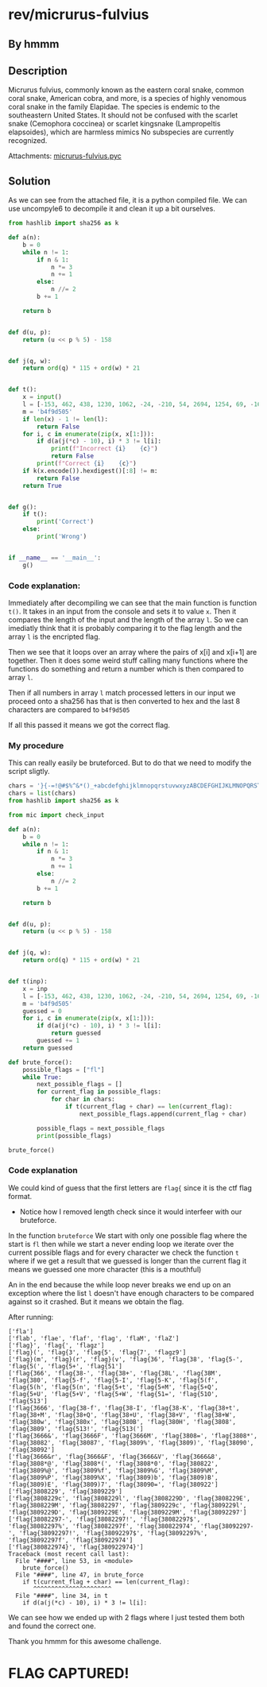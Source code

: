 # rev/micrurus-fulvius

## By hmmm

## Description

Micrurus fulvius, commonly known as the eastern coral snake, common coral snake, American cobra, and more, is a species of highly venomous coral snake in the family Elapidae. The species is endemic to the southeastern United States. It should not be confused with the scarlet snake (Cemophora coccinea) or scarlet kingsnake (Lampropeltis elapsoides), which are harmless mimics No subspecies are currently recognized.

Attachments:
[micrurus-fulvius.pyc](https://hsctf-10-resources.storage.googleapis.com/uploads/c86c0946f48499bc7e85bafc4daaac95031655f3b9685e907afd57608997cfaa/micrurus-fulvius.pyc)

## Solution

As we can see from the attached file, it is a python compiled file. We can use uncompyle6 to decompile it and clean it up a bit ourselves.

```python
from hashlib import sha256 as k

def a(n):
    b = 0
    while n != 1:
        if n & 1:
            n *= 3
            n += 1
        else:
            n //= 2
        b += 1

    return b


def d(u, p):
    return (u << p % 5) - 158


def j(q, w):
    return ord(q) * 115 + ord(w) * 21


def t():
    x = input()
    l = [-153, 462, 438, 1230, 1062, -24, -210, 54, 2694, 1254, 69, -162, 210, 150]
    m = 'b4f9d505'
    if len(x) - 1 != len(l):
        return False
    for i, c in enumerate(zip(x, x[1:])):
        if d(a(j(*c) - 10), i) * 3 != l[i]:
            print(f"Incorrect {i}    {c}")
            return False
        print(f"Correct {i}    {c}")
    if k(x.encode()).hexdigest()[:8] != m:
        return False
    return True


def g():
    if t():
        print('Correct')
    else:
        print('Wrong')


if __name__ == '__main__':
    g()
```

### Code explanation:

Immediately after decompiling we can see that the main function is function `t()`. It takes in an input from the console and sets it to value `x`.
Then it compares the length of the input and the length of the array `l`. So we can imediatly think that it is probably comparing it to the flag length and the array `l` is the encripted flag.

Then we see that it loops over an array where the pairs of x[i] and x[i+1] are together. Then it does some weird stuff calling many functions where the functions do something and return a number which is then compared to array `l`.

Then if all numbers in array `l` match processed letters in our input we proceed onto a sha256 has that is then converted to hex and the last 8 characters are compared to `b4f9d505`

If all this passed it means we got the correct flag.

### My procedure

This can really easily be bruteforced. But to do that we need to modify the script sligtly.

```python
chars = '}{-=!@#$%^&*()_+abcdefghijklmnopqrstuvwxyzABCDEFGHIJKLMNOPQRSTUVWXYZ0123456789'
chars = list(chars)
from hashlib import sha256 as k

from mic import check_input

def a(n):
    b = 0
    while n != 1:
        if n & 1:
            n *= 3
            n += 1
        else:
            n //= 2
        b += 1

    return b


def d(u, p):
    return (u << p % 5) - 158


def j(q, w):
    return ord(q) * 115 + ord(w) * 21


def t(inp):
    x = inp
    l = [-153, 462, 438, 1230, 1062, -24, -210, 54, 2694, 1254, 69, -162, 210, 150]
    m = 'b4f9d505'
    guessed = 0
    for i, c in enumerate(zip(x, x[1:])):
        if d(a(j(*c) - 10), i) * 3 != l[i]:
            return guessed
        guessed += 1
    return guessed

def brute_force():
    possible_flags = ["fl"]
    while True:
        next_possible_flags = []
        for current_flag in possible_flags:
            for char in chars:
                if t(current_flag + char) == len(current_flag):
                    next_possible_flags.append(current_flag + char)

        possible_flags = next_possible_flags
        print(possible_flags)

brute_force()
```

### Code explanation

We could kind of guess that the first letters are `flag{` since it is the ctf flag format. 

* Notice how I removed length check since it would interfeer with our bruteforce.

In the function `bruteforce` We start with only one possible flag where the start is `fl` then while we start a never ending loop we iterate over the current possible flags and for every character we check the function `t` where if we get a result that we guessed is longer than the current flag it means we guessed one more character (this is a mouthful)

An in the end because the while loop never breaks we end up on an exception where the list `l` doesn't have enough characters to be compared against so it crashed. But it means we obtain the flag.

After running:

```
['fla']
['flab', 'flae', 'flaf', 'flag', 'flaM', 'flaZ']
['flag}', 'flag{', 'flagz']
['flag}(', 'flag{3', 'flag{5', 'flag{7', 'flagz9']
['flag}(m', 'flag}(r', 'flag}(v', 'flag{36', 'flag{38', 'flag{5-', 'flag{5(', 'flag{5+', 'flag{51']
['flag{366', 'flag{38-', 'flag{38+', 'flag{38L', 'flag{38M', 'flag{380', 'flag{5-f', 'flag{5-I', 'flag{5-K', 'flag{5(f', 'flag{5(h', 'flag{5(n', 'flag{5+t', 'flag{5+M', 'flag{5+Q', 'flag{5+U', 'flag{5+V', 'flag{5+W', 'flag{51=', 'flag{51O', 'flag{513']
['flag{3666', 'flag{38-f', 'flag{38-I', 'flag{38-K', 'flag{38+t', 'flag{38+M', 'flag{38+Q', 'flag{38+U', 'flag{38+V', 'flag{38+W', 'flag{380w', 'flag{380x', 'flag{380B', 'flag{380H', 'flag{3808', 'flag{3809', 'flag{513!', 'flag{513(']
['flag{3666&', 'flag{3666F', 'flag{3666M', 'flag{3808=', 'flag{3808*', 'flag{38082', 'flag{38087', 'flag{3809%', 'flag{3809)', 'flag{38090', 'flag{38092']
['flag{3666&r', 'flag{3666&F', 'flag{3666&V', 'flag{3666&8', 'flag{3808*@', 'flag{3808*(', 'flag{3808*0', 'flag{380822', 'flag{3809%@', 'flag{3809%f', 'flag{3809%G', 'flag{3809%M', 'flag{3809%P', 'flag{3809%X', 'flag{3809)b', 'flag{3809)B', 'flag{3809)E', 'flag{3809)7', 'flag{38090=', 'flag{380922']
['flag{3808229', 'flag{3809229']
['flag{3808229c', 'flag{3808229l', 'flag{3808229D', 'flag{3808229E', 'flag{3808229M', 'flag{38082297', 'flag{3809229c', 'flag{3809229l', 'flag{3809229D', 'flag{3809229E', 'flag{3809229M', 'flag{38092297']
['flag{38082297-', 'flag{38082297!', 'flag{38082297$', 'flag{38082297%', 'flag{38082297f', 'flag{380822974', 'flag{38092297-', 'flag{38092297!', 'flag{38092297$', 'flag{38092297%', 'flag{38092297f', 'flag{380922974']
['flag{380822974}', 'flag{380922974}']
Traceback (most recent call last):
  File "####", line 53, in <module>
    brute_force()
  File "####", line 47, in brute_force
    if t(current_flag + char) == len(current_flag):
       ^^^^^^^^^^^^^^^^^^^^^^
  File "####", line 34, in t
    if d(a(j(*c) - 10), i) * 3 != l[i]:
```

We can see how we ended up with 2 flags where I just tested them both and found the correct one.

Thank you hmmm for this awesome challenge.

# FLAG CAPTURED!
